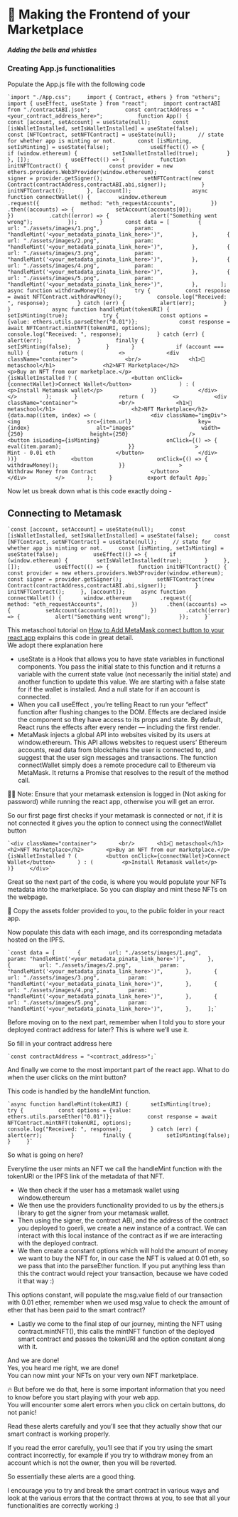 🌈 Making the Frontend of your Marketplace
==========================================

##### Adding the bells and whistles

### Creating App.js functionalities

Populate the App.js file with the following code

    `import "./App.css";     import { Contract, ethers } from "ethers";     import { useEffect, useState } from "react";     import contractABI from "./contractABI.json";           const contractAddress = "<your_contract_address_here>";           function App() {             const [account, setAccount] = useState(null);       const [isWalletInstalled, setIsWalletInstalled] = useState(false);       const [NFTContract, setNFTContract] = useState(null);       // state for whether app is minting or not.       const [isMinting, setIsMinting] = useState(false);             useEffect(() => {         if (window.ethereum) {           setIsWalletInstalled(true);         }       }, []);             useEffect(() => {           function initNFTContract() {             const provider = new ethers.providers.Web3Provider(window.ethereum);             const signer = provider.getSigner();             setNFTContract(new Contract(contractAddress,contractABI.abi,signer));           }           initNFTContract();       }, [account]);                   async function connectWallet() {         window.ethereum           .request({             method: "eth_requestAccounts",           })           .then((accounts) => {             setAccount(accounts[0]);           })           .catch((error) => {             alert("Something went wrong");           });       }       const data = [         {           url: "./assets/images/1.png",           param: "handleMint('<your_metadata_pinata_link_here>')",         },         {           url: "./assets/images/2.png",           param: "handleMint('<your_metadata_pinata_link_here>')",         },         {           url: "./assets/images/3.png",           param: "handleMint('<your_metadata_pinata_link_here>')",         },         {           url: "./assets/images/4.png",           param: "handleMint('<your_metadata_pinata_link_here>')",         },         {           url: "./assets/images/5.png",           param: "handleMint('<your_metadata_pinata_link_here>')",         },       ];             async function withdrawMoney(){         try {           const response = await NFTContract.withdrawMoney();           console.log("Received: ", response);         } catch (err) {           alert(err);         }       }             async function handleMint(tokenURI) {         setIsMinting(true);           try {             const options = {value: ethers.utils.parseEther("0.01")};             const response = await NFTContract.mintNFT(tokenURI, options);             console.log("Received: ", response);           } catch (err) {             alert(err);           }           finally {             setIsMinting(false);           }       }             if (account === null) {         return (           <>             <div className="container">               <br/>               <h1>🔮 metaschool</h1>               <h2>NFT Marketplace</h2>               <p>Buy an NFT from our marketplace.</p>               {isWalletInstalled ? (                 <button onClick={connectWallet}>Connect Wallet</button>               ) : (                 <p>Install Metamask wallet</p>               )}             </div>           </>         );       }             return (         <>           <div className="container">             <br/>             <h1>🔮 metaschool</h1>                        <h2>NFT Marketplace</h2>               {data.map((item, index) => (                 <div className="imgDiv">                   <img                     src={item.url}                     key={index}                     alt="images"                     width={250}                     height={250}                   />                   <button isLoading={isMinting}                     onClick={() => {                       eval(item.param);                     }}                   >                     Mint - 0.01 eth                   </button>                 </div>               ))}                 <button                    onClick={() => {                     withdrawMoney();                   }}                 >                   Withdraw Money from Contract                 </button>           </div>         </>       );     }           export default App;`

Now let us break down what is this code exactly doing -

Connecting to Metamask
----------------------

    `const [account, setAccount] = useState(null);     const [isWalletInstalled, setIsWalletInstalled] = useState(false);     const [NFTContract, setNFTContract] = useState(null);     // state for whether app is minting or not.     const [isMinting, setIsMinting] = useState(false);           useEffect(() => {       if (window.ethereum) {         setIsWalletInstalled(true);       }     }, []);           useEffect(() => {         function initNFTContract() {           const provider = new ethers.providers.Web3Provider(window.ethereum);           const signer = provider.getSigner();           setNFTContract(new Contract(contractAddress,contractABI.abi,signer));         }         initNFTContract();     }, [account]);     async function connectWallet() {       window.ethereum         .request({           method: "eth_requestAccounts",         })         .then((accounts) => {           setAccount(accounts[0]);         })         .catch((error) => {           alert("Something went wrong");         });     }`

This metaschool tutorial on [How to Add MetaMask connect button to your react app](https://metaschool.so/courses/add-metamask-connect-button-to-your-react-app) explains this code in great detail.  
We adopt there explanation here

*   useState is a Hook that allows you to have state variables in functional components. You pass the initial state to this function and it returns a variable with the current state value (not necessarily the initial state) and another function to update this value. We are starting with a false state for if the wallet is installed. And a null state for if an account is connected.
*   When you call useEffect , you’re telling React to run your “effect” function after flushing changes to the DOM. Effects are declared inside the component so they have access to its props and state. By default, React runs the effects after every render — including the first render.
*   MetaMask injects a global API into websites visited by its users at window.ethereum. This API allows websites to request users’ Ethereum accounts, read data from blockchains the user is connected to, and suggest that the user sign messages and transactions. The function connectWallet simply does a remote procedure call to Ethereum via MetaMask. It returns a Promise that resolves to the result of the method call.

🚨🚨 Note: Ensure that your metamask extension is logged in (Not asking for password) while running the react app, otherwise you will get an error.

So our first page first checks if your metamask is connected or not, if it is not connected it gives you the option to connect using the connectWallet button

    `<div className="container">       <br/>       <h1>🔮 metaschool</h1>       <h2>NFT Marketplace</h2>       <p>Buy an NFT from our marketplace.</p>       {isWalletInstalled ? (         <button onClick={connectWallet}>Connect Wallet</button>       ) : (         <p>Install Metamask wallet</p>       )}     </div>`

Great so the next part of the code, is where you would populate your NFTs metadata into the marketplace. So you can display and mint these NFTs on the webpage.

🚨 Copy the assets folder provided to you, to the public folder in your react app.

Now populate this data with each image, and its corresponding metadata hosted on the IPFS.

    `const data = [       {         url: "./assets/images/1.png",         param: "handleMint('<your_metadata_pinata_link_here>')",       },       {         url: "./assets/images/2.png",         param: "handleMint('<your_metadata_pinata_link_here>')",       },       {         url: "./assets/images/3.png",         param: "handleMint('<your_metadata_pinata_link_here>')",       },       {         url: "./assets/images/4.png",         param: "handleMint('<your_metadata_pinata_link_here>')",       },       {         url: "./assets/images/5.png",         param: "handleMint('<your_metadata_pinata_link_here>')",       },     ];`    

Before moving on to the next part, remember when I told you to store your deployed contract address for later? This is where we’ll use it.

So fill in your contract address here

    `const contractAddress = "<contract_address>";`

And finally we come to the most important part of the react app. What to do when the user clicks on the mint button?

This code is handled by the handleMint function.

    `async function handleMint(tokenURI) {       setIsMinting(true);         try {           const options = {value: ethers.utils.parseEther("0.01")};           const response = await NFTContract.mintNFT(tokenURI, options);           console.log("Received: ", response);         } catch (err) {           alert(err);         }         finally {           setIsMinting(false);         }     }`

So what is going on here?

Everytime the user mints an NFT we call the handleMint function with the tokenURI or the IPFS link of the metadata of that NFT.

*   We then check if the user has a metamask wallet using window.ethereum
*   We then use the providers functionality provided to us by the ethers.js library to get the signer from your metamask wallet.
*   Then using the signer, the contract ABI, and the address of the contract you deployed to goerli, we create a new instance of a contract. We can interact with this local instance of the contract as if we are interacting with the deployed contract.
*   We then create a constant options which will hold the amount of money we want to buy the NFT for, in our case the NFT is valued at 0.01 eth, so we pass that into the parseEther function. If you put anything less than this the contract would reject your transaction, because we have coded it that way :)

This options constant, will populate the msg.value field of our transaction with 0.01 ether, remember when we used msg.value to check the amount of ether that has been paid to the smart contract?

*   Lastly we come to the final step of our journey, minting the NFT using contract.mintNFT(), this calls the mintNFT function of the deployed smart contract and passes the tokenURI and the option constant along with it.

And we are done!  
Yes, you heard me right, we are done!  
You can now mint your NFTs on your very own NFT marketplace.

🔥 But before we do that, here is some important information that you need to know before you start playing with your web app.  
You will encounter some alert errors when you click on certain buttons, do not panic!

Read these alerts carefully and you’ll see that they actually show that our smart contract is working properly.

If you read the error carefully, you’ll see that if you try using the smart contract incorrectly, for example if you try to withdraw money from an account which is not the owner, then you will be reverted.

So essentially these alerts are a good thing.

I encourage you to try and break the smart contract in various ways and look at the various errors that the contract throws at you, to see that all your functionalities are correctly working :)

